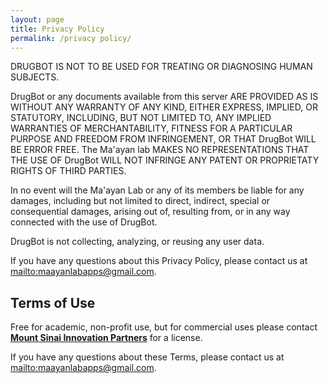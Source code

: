 ```yaml
---
layout: page
title: Privacy Policy
permalink: /privacy policy/
---
```


DRUGBOT IS NOT TO BE USED FOR TREATING OR DIAGNOSING HUMAN SUBJECTS.

DrugBot or any documents available from this server ARE PROVIDED AS IS WITHOUT ANY WARRANTY OF ANY KIND, EITHER EXPRESS, IMPLIED, OR STATUTORY, INCLUDING, BUT NOT LIMITED TO, ANY IMPLIED WARRANTIES OF MERCHANTABILITY, FITNESS FOR A PARTICULAR PURPOSE AND FREEDOM FROM INFRINGEMENT, OR THAT DrugBot WILL BE ERROR FREE. The Ma'ayan lab MAKES NO REPRESENTATIONS THAT THE USE OF DrugBot WILL NOT INFRINGE ANY PATENT OR PROPRIETATY RIGHTS OF THIRD PARTIES.

In no event will the Ma'ayan Lab or any of its members be liable for any damages, including but not limited to direct, indirect, special or consequential damages, arising out of, resulting from, or in any way connected with the use of DrugBot.

DrugBot is not collecting, analyzing, or reusing any user data.

If you have any questions about this Privacy Policy, please contact us at <mailto:maayanlabapps@gmail.com>.

## Terms of Use
Free for academic, non-profit use, but for commercial uses please contact [**Mount Sinai Innovation Partners**](https://ip.mountsinai.org/) for a license.

If you have any questions about these Terms, please contact us at <mailto:maayanlabapps@gmail.com>.